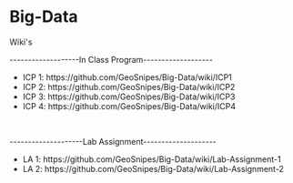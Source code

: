 # Big-Data
<div> 
  <p>Wiki's</p>

  <div>
    <p>-------------------In Class Program-------------------</p>
    <ul>
      <li>ICP 1: https://github.com/GeoSnipes/Big-Data/wiki/ICP1</li>
      <li>ICP 2: https://github.com/GeoSnipes/Big-Data/wiki/ICP2</li>
      <li>ICP 3: https://github.com/GeoSnipes/Big-Data/wiki/ICP3</li>
      <li>ICP 4: https://github.com/GeoSnipes/Big-Data/wiki/ICP4</li>
    </ul>
  </div>
  <br>
  <div>
    <p>--------------------Lab Assignment--------------------</p>
    <ul>
      <li> LA 1: https://github.com/GeoSnipes/Big-Data/wiki/Lab-Assignment-1</li>
      <li> LA 2: https://github.com/GeoSnipes/Big-Data/wiki/Lab-Assignment-2</li>
    </ul>
  </div
</div>
